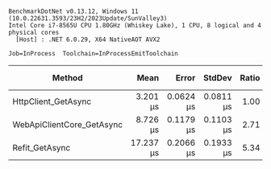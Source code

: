 ```

BenchmarkDotNet v0.13.12, Windows 11 (10.0.22631.3593/23H2/2023Update/SunValley3)
Intel Core i7-8565U CPU 1.80GHz (Whiskey Lake), 1 CPU, 8 logical and 4 physical cores
  [Host] : .NET 6.0.29, X64 NativeAOT AVX2

Job=InProcess  Toolchain=InProcessEmitToolchain  

```
| Method                    | Mean      | Error     | StdDev    | Ratio | RatioSD | Gen0   | Allocated | Alloc Ratio |
|-------------------------- |----------:|----------:|----------:|------:|--------:|-------:|----------:|------------:|
| HttpClient_GetAsync       |  3.201 μs | 0.0624 μs | 0.0811 μs |  1.00 |    0.00 | 0.5379 |    2.2 KB |        1.00 |
| WebApiClientCore_GetAsync |  8.726 μs | 0.1179 μs | 0.1103 μs |  2.71 |    0.10 | 1.1139 |   4.59 KB |        2.08 |
| Refit_GetAsync            | 17.237 μs | 0.2066 μs | 0.1933 μs |  5.34 |    0.17 | 1.3733 |   5.67 KB |        2.57 |
